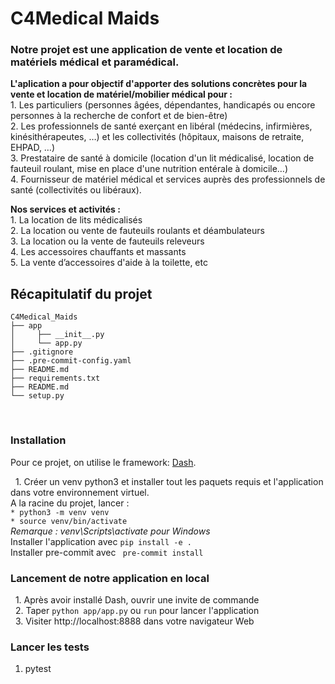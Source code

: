 # C4Medical Maids
### Notre projet est une application de vente et location de matériels médical et paramédical.


**L'aplication a pour objectif d'apporter des solutions concrètes pour la vente et location de matériel/mobilier médical pour :**  
       1. Les particuliers (personnes âgées, dépendantes, handicapés ou encore personnes à la recherche de confort et de bien-être)    
       2. Les professionnels de santé exerçant en libéral (médecins, infirmières, kinésithérapeutes, …) et les collectivités (hôpitaux, maisons de retraite, EHPAD, …)    
       3. Prestataire de santé à domicile (location d'un lit médicalisé, location de fauteuil roulant, mise en place d'une nutrition entérale à domicile…)                                                                                                                                                   
       4. Fournisseur de matériel médical et services auprès des professionnels de santé (collectivités ou libéraux).
                
**Nos services et activités :**  
 	     1. La location de lits médicalisés  
 	     2. La location ou vente de fauteuils roulants et déambulateurs    
 	     3. La location ou la vente de fauteuils releveurs   
 	     4. Les accessoires chauffants et massants  
 	     5. La vente d’accessoires d'aide à la toilette, etc    

## Récapitulatif du projet  
```
C4Medical_Maids
├── app
│     ├── __init__.py
│     └── app.py
├── .gitignore
├── .pre-commit-config.yaml
├── README.md
├── requirements.txt
├── README.md 
└── setup.py  
```

   
### Installation
Pour ce projet, on utilise le framework: [Dash](https://dash.plotly.com//).

  1. Créer un venv python3 et installer tout les paquets requis et l'application dans votre environnement virtuel.  
  	       A la racine du projet, lancer :  
		   		`* python3 -m venv venv`  
           		`* source venv/bin/activate`  
				*Remarque : venv\Scripts\activate pour Windows*  
           Installer l'application avec `pip install -e .`  
           Installer pre-commit avec ` pre-commit install`
 
### Lancement de notre application en local
  1. Après avoir installé Dash, ouvrir une invite de commande  
  2. Taper `python app/app.py` ou `run`  pour lancer l'application  
  3. Visiter http://localhost:8888 dans votre navigateur Web 
 
### Lancer les tests  
1. pytest   
